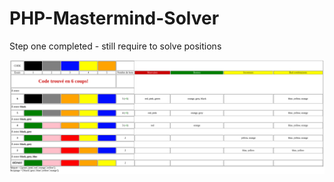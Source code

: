 # PHP-Mastermind-Solver
Step one completed - still require to solve positions

![Alt text](screenshot.png?raw=true "PHP Mastermind Solver")
